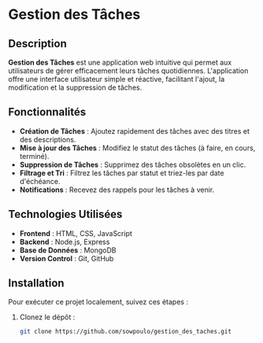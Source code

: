 
# Gestion des Tâches

## Description

**Gestion des Tâches** est une application web intuitive qui permet aux utilisateurs de gérer efficacement leurs tâches quotidiennes. L'application offre une interface utilisateur simple et réactive, facilitant l'ajout, la modification et la suppression de tâches.

## Fonctionnalités

- **Création de Tâches** : Ajoutez rapidement des tâches avec des titres et des descriptions.
- **Mise à jour des Tâches** : Modifiez le statut des tâches (à faire, en cours, terminé).
- **Suppression de Tâches** : Supprimez des tâches obsolètes en un clic.
- **Filtrage et Tri** : Filtrez les tâches par statut et triez-les par date d'échéance.
- **Notifications** : Recevez des rappels pour les tâches à venir.

## Technologies Utilisées

- **Frontend** : HTML, CSS, JavaScript
- **Backend** : Node.js, Express
- **Base de Données** : MongoDB
- **Version Control** : Git, GitHub

## Installation

Pour exécuter ce projet localement, suivez ces étapes :

1. Clonez le dépôt :
   ```bash
   git clone https://github.com/sowpoulo/gestion_des_taches.git

